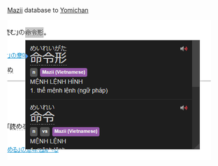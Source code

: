 [Mazii](https://mazii.net/) database to [Yomichan](https://foosoft.net/projects/yomichan/)

![Alt text](preview.png)
